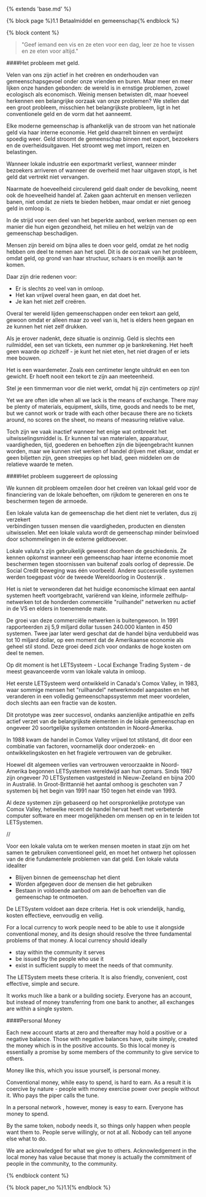 {% extends 'base.md' %}

{% block page %}1.1 Betaalmiddel en gemeenschap{% endblock %}

{% block content %}

> "Geef iemand een vis en ze eten voor een dag, leer ze hoe te vissen en ze eten voor altijd." 

####Het probleem met geld.

Velen van ons zijn actief in het creëren en onderhouden van gemeenschapsgevoel
onder onze vrienden en buren. Maar meer en meer lijken onze handen gebonden:
de wereld is in ernstige problemen, zowel ecologisch als economisch.
Weinig mensen betwisten dit, maar hoeveel herkennen 
een belangrijke oorzaak van onze problemen? We stellen dat een groot probleem,
misschien het belangrijkste probleem, ligt in het conventionele geld en de vorm dat het
aanneemt.

Elke moderne gemeenschap is afhankelijk van de stroom van het nationale geld
via haar interne economie. Het geld dwarrelt binnen en verdwijnt spoedig weer.
Geld stroomt de gemeenschap binnen met export, bezoekers en de overheidsuitgaven.
Het stroomt weg met import, reizen en belastingen.

Wanneer lokale industrie een exportmarkt verliest, wanneer minder bezoekers arriveren
of wanneer de overheid met haar uitgaven stopt, is het geld dat vertrekt niet vervangen.

Naarmate de hoeveelheid circulerend geld daalt onder de bevolking, neemt ook de hoeveelheid
handel af. Zaken gaan achteruit en mensen verliezen banen, niet omdat ze niets te bieden hebben,
maar omdat er niet genoeg geld in omloop is.

In de strijd voor een deel van het beperkte aanbod, werken mensen op een manier die hun eigen gezondheid,
het milieu en het welzijn van de gemeenschap beschadigen.

Mensen zijn bereid om bijna alles te doen voor geld, omdat ze het nodig hebben
om deel te nemen aan het spel. Dit is de oorzaak van het probleem, omdat geld,
op grond van haar structuur, schaars is en moeilijk aan te komen.

Daar zijn drie redenen voor:

* Er is slechts zo veel van in omloop.
* Het kan vrijwel overal heen gaan, en dat doet het.
* Je kan het niet zelf creëren.

Overal ter wereld lijden gemeenschappen onder een tekort aan geld,
gewoon omdat er alleen maar zo veel van is, het is elders heen gegaan en ze
kunnen het niet zelf drukken.

Als je erover nadenkt, deze situatie is onzinnig. Geld is slechts een
ruilmiddel, een set van tickets, een nummer op je bankrekening. Het heeft
geen waarde op zichzelf - je kunt het niet eten, het niet dragen of er iets mee bouwen.

Het is een waardemeter. Zoals een centimeter lengte uitdrukt en een ton gewicht.
Er hoeft nooit een tekort te zijn aan meeteenheid.

Stel je een timmerman voor die niet werkt, omdat hij zijn centimeters op zijn!

Yet we are often idle when all we lack is the means of exchange. There 
may be plenty of materials, equipment, skills, time, goods and needs to be 
met, but we cannot work or trade with each other because there are no 
tickets around, no scores on the sheet, no means of measuring relative 
value.

Toch zijn we vaak inactief wanneer het enige wat ontbreekt het uitwisselingsmiddel is. Er
kunnen tal van materialen, apparatuur, vaardigheden, tijd, goederen en behoeften zijn die
bijeengebracht kunnen worden, maar we kunnen niet werken of handel drijven met elkaar, omdat er geen 
biljetten zijn, geen streepjes op het blad, geen middelen om de relatieve waarde te meten.

####Het probleem suggereert de oplossing

We kunnen dit probleem omzeilen door het creëren van lokaal geld voor de financiering van de lokale
behoeften, om rijkdom te genereren en ons te beschermen tegen de armoede.

Een lokale valuta kan de gemeenschap die het dient niet te verlaten, dus zij verzekert  
verbindingen tussen mensen die vaardigheden, producten en diensten uitwisselen. Met een
lokale valuta wordt de gemeenschap minder beïnvloed door schommelingen in de
externe geldtoevoer.

Lokale valuta's zijn gebruikelijk geweest doorheen de geschiedenis. Ze kennen opkomst
wanneer een gemeenschap haar interne economie moet beschermen tegen stoornissen van buitenaf
zoals oorlog of depressie. De Social Credit beweging was één voorbeeld.
Andere succesvolle systemen werden toegepast vóór de tweede Wereldoorlog in Oostenrijk .

Het is niet te verwonderen dat het huidige economische klimaat een aantal systemen heeft voortgebracht,
variërend van kleine, informele zelfhulp-netwerken tot de honderden
commerciële "ruilhandel" netwerken nu actief in de VS en elders in toenemende mate.

De groei van deze commerciële netwerken is buitengewoon. In 1991 rapporteerden zij 5,9 miljard dollar tussen
240.000 klanten in 450 systemen. Twee jaar later werd geschat dat de handel bijna verdubbeld was tot
10 miljard dollar, op een moment dat de Amerikaanse economie als geheel stil stond. Deze groei deed zich voor
ondanks de hoge kosten om deel te nemen.

Op dit moment is het LETSysteem - Local Exchange Trading System - de meest geavanceerde vorm
van lokale valuta in omloop.

Het eerste LETSysteem werd ontwikkeld in Canada's Comox Valley, in 1983,
waar sommige mensen het "ruilhandel" netwerkmodel aanpasten en het veranderen in een
volledig gemeenschapssystemm met meer voordelen, doch slechts aan een fractie van de kosten.

Dit prototype was zeer succesvol, ondanks aanzienlijke antipathie en
zelfs actief verzet van de belangrijkste elementen in de lokale gemeenschap en
ongeveer 20 soortgelijke systemen ontstonden in Noord-Amerika.

In 1988 kwam de handel in Comox Valley vrijwel tot stilstand, dit door een combinatie van factoren,
voornamelijk door onderzoek- en ontwikkelingskosten en het fragiele vertrouwen van de gebruiker.

Hoewel dit algemeen verlies van vertrouwen veroorzaakte in Noord-Amerika begonnen LETSystemen
wereldwijd aan hun opmars. Sinds 1987 zijn ongeveer 70 LETSystemen vastgesteld in Nieuw-Zeeland
en bijna 200 in Australië. In Groot-Brittannië het aantal omhoog is geschoten van 7 systemen bij het begin van 1991
naar 150 tegen het einde van 1993. 

Al deze systemen zijn gebaseerd op het oorspronkelijke prototype van Comox Valley, hetwelke recent
de handel hervat heeft met verbeterde computer software en meer mogelijkheden om mensen op en in te leiden
tot LETSystemen.

//

Voor een lokale valuta om te werken mensen moeten in staat zijn om het samen te gebruiken
conventioneel geld, en moet het ontwerp het oplossen van de drie fundamentele
problemen van dat geld. Een lokale valuta idealiter

* Blijven binnen de gemeenschap het dient
* Worden afgegeven door de mensen die het gebruiken
* Bestaan in voldoende aanbod om aan de behoeften van die gemeenschap te ontmoeten.

De LETSystem voldoet aan deze criteria. Het is ook vriendelijk, handig, kosten
effectieve, eenvoudig en veilig.

For a local currency to work people need to be able to use it alongside 
conventional money, and its design should resolve the three fundamental 
problems of that money. A local currency should ideally 

* stay within the community it serves
* be issued by the people who use it 
* exist in sufficient supply to meet the needs of that community. 

The LETSystem meets these criteria. It is also friendly, convenient, cost 
effective, simple and secure. 

It works much like a bank or a building society. Everyone has an account, 
but instead of money transferring from one bank to another, all exchanges 
are within a single system. 

####Personal Money

Each new account starts at zero and thereafter may hold a positive or a 
negative balance. Those with negative balances have, quite simply, 
created the money which is in the positive accounts. So this local money is 
essentially a promise by some members of the community to give service 
to others. 

Money like this, which you issue yourself, is personal money. 

Conventional money, while easy to spend, is hard to earn. As a result it is 
coercive by nature - people with money exercise power over people 
without it. Who pays  the piper calls the tune. 

In a personal network , however, money is easy to earn. Everyone has 
money to spend.

By the same token, nobody needs it, so things only happen when people 
want them to. People serve willingly, or not at all. Nobody can tell anyone 
else what to do. 

We are acknowledged for what we give to others. Acknowledgement in 
the local money has value because that money is actually the commitment 
of people in the community, to the community. 

{% endblock content %}

{% block paper_no %}1.1{% endblock %}

